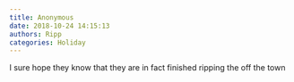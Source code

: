 ```yaml
---
title: Anonymous
date: 2018-10-24 14:15:13
authors: Ripp
categories: Holiday
---
```


 I sure hope they know that they are in fact finished ripping the off the town